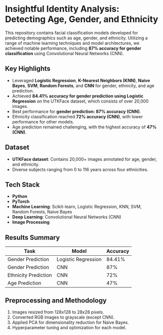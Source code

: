 # Insightful Identity Analysis: Detecting Age, Gender, and Ethnicity

This repository contains facial classification models developed for predicting demographics such as age, gender, and ethnicity. Utilizing a range of machine learning techniques and model architectures, we achieved notable performance, including **87% accuracy for gender classification** using Convolutional Neural Networks (CNN).

## Key Highlights

- Leveraged **Logistic Regression**, **K-Nearest Neighbors (KNN)**, **Naive Bayes**, **SVM**, **Random Forests**, and **CNN** for gender, ethnicity, and age prediction.
- Achieved **84.41% accuracy for gender prediction using Logistic Regression** on the UTKFace dataset, which consists of over 20,000 images.
- Best performance for **gender prediction: 87% accuracy (CNN)**.
- Ethnicity classification reached **72% accuracy (CNN)**, with lower performance for other models.
- Age prediction remained challenging, with the highest accuracy of **47% (CNN)**.

## Dataset

- **UTKFace dataset**: Contains 20,000+ images annotated for age, gender, and ethnicity.
- Diverse subjects ranging from 0 to 116 years across four ethnicities.

## Tech Stack

- **Python**
- **PyTorch**
- **Machine Learning**: Scikit-learn, Logistic Regression, KNN, SVM, Random Forests, Naive Bayes
- **Deep Learning**: Convolutional Neural Networks (CNN)
- **Image Processing**

## Results Summary

| Task                | Model         | Accuracy |
|---------------------|---------------|----------|
| Gender Prediction   | Logistic Regression | 84.41%  |
| Gender Prediction   | CNN           | 87%      |
| Ethnicity Prediction| CNN           | 72%      |
| Age Prediction      | CNN           | 47%      |

## Preprocessing and Methodology

1. Images resized from 128x128 to 28x28 pixels.
2. Converted RGB images to grayscale (except CNN).
3. Applied PCA for dimensionality reduction for Naive Bayes.
4. Hyperparameter tuning and optimization for each model.
